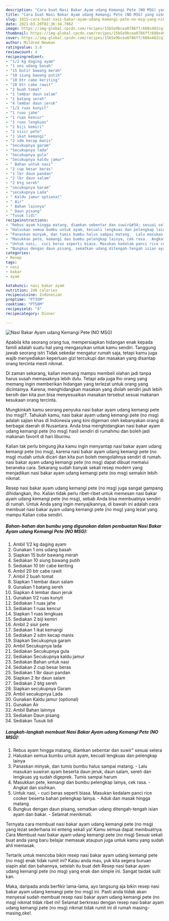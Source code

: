 ```yaml
---
description: "Cara buat Nasi Bakar Ayam udang Kemangi Pete (NO MSG) yang nikmat Untuk Jualan"
title: "Cara buat Nasi Bakar Ayam udang Kemangi Pete (NO MSG) yang nikmat Untuk Jualan"
slug: 1015-cara-buat-nasi-bakar-ayam-udang-kemangi-pete-no-msg-yang-nikmat-untuk-jualan
date: 2021-03-20T02:36:34.796Z
image: https://img-global.cpcdn.com/recipes/15b5e9bcea0786ff/680x482cq70/nasi-bakar-ayam-udang-kemangi-pete-no-msg-foto-resep-utama.jpg
thumbnail: https://img-global.cpcdn.com/recipes/15b5e9bcea0786ff/680x482cq70/nasi-bakar-ayam-udang-kemangi-pete-no-msg-foto-resep-utama.jpg
cover: https://img-global.cpcdn.com/recipes/15b5e9bcea0786ff/680x482cq70/nasi-bakar-ayam-udang-kemangi-pete-no-msg-foto-resep-utama.jpg
author: Mildred Newman
ratingvalue: 3.8
reviewcount: 4
recipeingredient:
- "1/2 kg daging ayam"
- "1 ons udang basah"
- "15 butir bawang merah"
- "10 siung bawang putih"
- "10 btr cabe keriting"
- "20 btr cabe rawit"
- "2 buah tomat"
- "1 lembar daun salam"
- "1 batang sereh"
- "4 lembar daun jeruk"
- "1/2 ruas kunyit"
- "1 ruas jahe"
- "1 ruas kencur"
- "1 ruas lengkuas"
- "2 biji kemiri"
- "2 sisir pete"
- "1 ikat kemangi"
- "2 sdm kecap manis"
- "Secukupnya garam"
- "Secukupnya lada"
- "Secukupnya gula"
- "Secukupnya kaldu jamur"
- " Bahan untuk nasi"
- "2 cup besar beras"
- "1 lbr daun pandan"
- "2 lbr daun salam"
- "2 btg sereh"
- "secukupnya Garam"
- "secukupnya Lada"
- " Kaldu jamur optional"
- " Air"
- " Bahan lainnya"
- " Daun pisang"
- "Tusuk lidi"
recipeinstructions:
- "Rebus ayam hingga matang, diamkan sebentar dan suwir&#34; sesuai selera"
- "Haluskan semua bumbu untuk ayam, kecuali lengkuas dan pelengkap lainya"
- "Panaskan minyak, dan tumis bumbu halus sampai matang.  Lalu masukan suwiran ayam beserta daun jeruk, daun salam, sereh dan lengkuas yg sudah digeprek. Tumis sampai harum"
- "Masukkan pete, kemangi dan bumbu pelengkap lainya, cek rasa.  Angkat dan sisihkan."
- "Untuk nasi,  cuci beras seperti biasa. Masukan kedalam panci rice cooker beserta bahan pelengkap lainya.  Aduk dan masak hingga matang."
- "Bungkus dengan daun pisang, sematkan udang ditengah-tengah isian ayam dan bakar.  Selamat menikmati."
categories:
- Resep
tags:
- nasi
- bakar
- ayam

katakunci: nasi bakar ayam 
nutrition: 240 calories
recipecuisine: Indonesian
preptime: "PT35M"
cooktime: "PT58M"
recipeyield: "4"
recipecategory: Dinner

---
```



![Nasi Bakar Ayam udang Kemangi Pete (NO MSG)](https://img-global.cpcdn.com/recipes/15b5e9bcea0786ff/680x482cq70/nasi-bakar-ayam-udang-kemangi-pete-no-msg-foto-resep-utama.jpg)

Apabila kita seorang orang tua, mempersiapkan hidangan enak kepada famili adalah suatu hal yang mengasyikan untuk kamu sendiri. Tanggung jawab seorang istri Tidak sekedar mengatur rumah saja, tetapi kamu juga wajib menyediakan keperluan gizi tercukupi dan masakan yang disantap orang tercinta mesti nikmat.

Di zaman  sekarang, kalian memang mampu membeli olahan jadi tanpa harus susah memasaknya lebih dulu. Tetapi ada juga lho orang yang memang ingin memberikan hidangan yang terlezat untuk orang yang dicintainya. Karena, menghidangkan masakan yang diolah sendiri jauh lebih bersih dan kita pun bisa menyesuaikan masakan tersebut sesuai makanan kesukaan orang tercinta. 



Mungkinkah kamu seorang penyuka nasi bakar ayam udang kemangi pete (no msg)?. Tahukah kamu, nasi bakar ayam udang kemangi pete (no msg) adalah sajian khas di Indonesia yang kini digemari oleh kebanyakan orang di berbagai daerah di Nusantara. Anda bisa menghidangkan nasi bakar ayam udang kemangi pete (no msg) hasil sendiri di rumahmu dan boleh jadi makanan favorit di hari liburmu.

Kalian tak perlu bingung jika kamu ingin menyantap nasi bakar ayam udang kemangi pete (no msg), karena nasi bakar ayam udang kemangi pete (no msg) mudah untuk dicari dan kita pun boleh mengolahnya sendiri di rumah. nasi bakar ayam udang kemangi pete (no msg) dapat dibuat memalui beraneka cara. Sekarang sudah banyak sekali resep modern yang menjadikan nasi bakar ayam udang kemangi pete (no msg) semakin lebih nikmat.

Resep nasi bakar ayam udang kemangi pete (no msg) juga sangat gampang dihidangkan, lho. Kalian tidak perlu ribet-ribet untuk memesan nasi bakar ayam udang kemangi pete (no msg), sebab Anda bisa membuatnya sendiri di rumah. Untuk Anda yang ingin menyajikannya, di bawah ini adalah cara membuat nasi bakar ayam udang kemangi pete (no msg) yang lezat yang mampu Kalian coba sendiri.

<!--inarticleads1-->

##### Bahan-bahan dan bumbu yang digunakan dalam pembuatan Nasi Bakar Ayam udang Kemangi Pete (NO MSG):

1. Ambil 1/2 kg daging ayam
1. Gunakan 1 ons udang basah
1. Siapkan 15 butir bawang merah
1. Sediakan 10 siung bawang putih
1. Sediakan 10 btr cabe keriting
1. Ambil 20 btr cabe rawit
1. Ambil 2 buah tomat
1. Siapkan 1 lembar daun salam
1. Gunakan 1 batang sereh
1. Siapkan 4 lembar daun jeruk
1. Gunakan 1/2 ruas kunyit
1. Sediakan 1 ruas jahe
1. Sediakan 1 ruas kencur
1. Siapkan 1 ruas lengkuas
1. Sediakan 2 biji kemiri
1. Ambil 2 sisir pete
1. Sediakan 1 ikat kemangi
1. Sediakan 2 sdm kecap manis
1. Siapkan Secukupnya garam
1. Ambil Secukupnya lada
1. Sediakan Secukupnya gula
1. Sediakan Secukupnya kaldu jamur
1. Sediakan  Bahan untuk nasi
1. Sediakan 2 cup besar beras
1. Sediakan 1 lbr daun pandan
1. Siapkan 2 lbr daun salam
1. Sediakan 2 btg sereh
1. Siapkan secukupnya Garam
1. Ambil secukupnya Lada
1. Gunakan  Kaldu jamur (optional)
1. Gunakan  Air
1. Ambil  Bahan lainnya
1. Sediakan  Daun pisang
1. Sediakan Tusuk lidi




<!--inarticleads2-->

##### Langkah-langkah membuat Nasi Bakar Ayam udang Kemangi Pete (NO MSG):

1. Rebus ayam hingga matang, diamkan sebentar dan suwir&#34; sesuai selera
1. Haluskan semua bumbu untuk ayam, kecuali lengkuas dan pelengkap lainya
1. Panaskan minyak, dan tumis bumbu halus sampai matang.  - Lalu masukan suwiran ayam beserta daun jeruk, daun salam, sereh dan lengkuas yg sudah digeprek. Tumis sampai harum
1. Masukkan pete, kemangi dan bumbu pelengkap lainya, cek rasa.  - Angkat dan sisihkan.
1. Untuk nasi,  - cuci beras seperti biasa. Masukan kedalam panci rice cooker beserta bahan pelengkap lainya.  - Aduk dan masak hingga matang.
1. Bungkus dengan daun pisang, sematkan udang ditengah-tengah isian ayam dan bakar.  - Selamat menikmati.




Ternyata cara membuat nasi bakar ayam udang kemangi pete (no msg) yang lezat sederhana ini enteng sekali ya! Kamu semua dapat membuatnya. Cara Membuat nasi bakar ayam udang kemangi pete (no msg) Sesuai sekali buat anda yang baru belajar memasak ataupun juga untuk kamu yang sudah ahli memasak.

Tertarik untuk mencoba bikin resep nasi bakar ayam udang kemangi pete (no msg) enak tidak rumit ini? Kalau anda mau, yuk kita segera buruan siapin alat dan bahannya, setelah itu buat deh Resep nasi bakar ayam udang kemangi pete (no msg) yang enak dan simple ini. Sangat taidak sulit kan. 

Maka, daripada anda berfikir lama-lama, ayo langsung aja bikin resep nasi bakar ayam udang kemangi pete (no msg) ini. Pasti anda tiidak akan menyesal sudah membuat resep nasi bakar ayam udang kemangi pete (no msg) nikmat tidak ribet ini! Selamat berkreasi dengan resep nasi bakar ayam udang kemangi pete (no msg) nikmat tidak rumit ini di rumah masing-masing,oke!.

